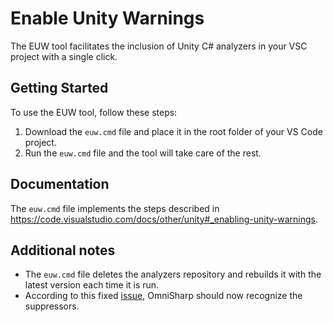 # Enable Unity Warnings

The EUW tool facilitates the inclusion of Unity C# analyzers in your VSC project with a single click.

## Getting Started

To use the EUW tool, follow these steps:

1. Download the `euw.cmd` file and place it in the root folder of your VS Code project.
2. Run the `euw.cmd` file and the tool will take care of the rest.

## Documentation

The `euw.cmd` file implements the steps described in https://code.visualstudio.com/docs/other/unity#_enabling-unity-warnings.

## Additional notes

- The `euw.cmd` file deletes the analyzers repository and rebuilds it with the latest version each time it is run.
- According to this fixed [issue](https://github.com/microsoft/Microsoft.Unity.Analyzers/issues/122#issuecomment-743747554), OmniSharp should now recognize the suppressors.
